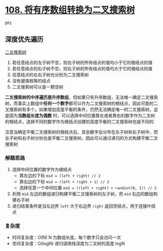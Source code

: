 # [108. 将有序数组转换为二叉搜索树](https://leetcode-cn.com/problems/convert-sorted-array-to-binary-search-tree/solution/jian-dan-di-gui-bi-xu-miao-dong-by-sweetiee/)

`DFS`

## 深度优先遍历

[二叉搜索树](https://leetcode-cn.com/problems/convert-sorted-array-to-binary-search-tree/solution/tu-jie-er-cha-sou-suo-shu-gou-zao-di-gui-python-go/)

1. 若任意结点的左子树不空，则左子树的所有结点的值均小于它的根结点的值
2. 若任意结点的右子树不空，则右子树的所有结点的值均大于它的根结点的值
3. 任意结点的左右子树也分别为二叉搜索树
4. 没有键值相等的结点
5. 二叉搜索树可以是一颗空树

**二叉搜索树的中序遍历是升序数组**，但如果只有升序数组，无法唯一确定二叉搜索树，而事实上数组中**任何一个数字**都可以作为二叉搜索树的根结点，因此可能的二叉搜索树有多个。如果增加高度平衡的条件，仍然无法确定唯一的二叉搜索树，这是因为**当数组长度为偶数**
时，可以选择中间位置靠左或者靠右的数字作为二叉树的根结点，选择不同的数字作为根结点创建的高度平衡的二叉搜索树也是不同的

注意当确定平衡二叉搜索树的根结点后，其余数字会分布在左子树和右子树中，而左子树和右子树分别也是平衡二叉搜索树，因此可以通过递归的方式构建平衡二叉搜索树

### 解题思路

1. 选择中间位置的数字作为根结点
    - 靠左边的下标 `mid = (left + right) // 2`
    - 靠右边的下标 `mid = (left + right + 1) // 2`
    - 选择任意一个中间位置 `mid = ((left + right) + randint(0, 1)) // 2`
2. 利用 `mid` 左边的数组递归构建平衡二叉搜索树的左子树，而 `mid` 右边的数组构建右子树
3. 递归结束条件是当左边界 `left` 大于右边界 `right` 返回空结点，用于连接叶结点

### 复杂度

- 时间复杂度：O(N) N 为数组长度，每个数字只会访问一次
- 空间复杂度：O(logN) 递归调用栈深度为二叉树的高度 logN
